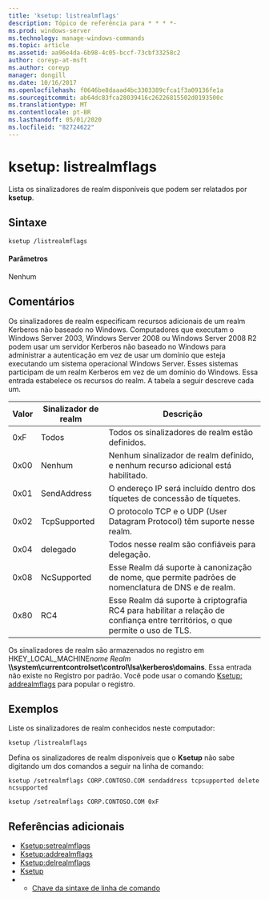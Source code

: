 ```yaml
---
title: 'ksetup: listrealmflags'
description: Tópico de referência para * * * *-
ms.prod: windows-server
ms.technology: manage-windows-commands
ms.topic: article
ms.assetid: aa96e4da-6b98-4c05-bccf-73cbf33258c2
author: coreyp-at-msft
ms.author: coreyp
manager: dongill
ms.date: 10/16/2017
ms.openlocfilehash: f0646be8daaad4bc3303389cfca1f3a09136fe1a
ms.sourcegitcommit: ab64dc83fca28039416c26226815502d0193500c
ms.translationtype: MT
ms.contentlocale: pt-BR
ms.lasthandoff: 05/01/2020
ms.locfileid: "82724622"
---
```

# <a name="ksetuplistrealmflags"></a>ksetup: listrealmflags



Lista os sinalizadores de realm disponíveis que podem ser relatados por **ksetup**.

## <a name="syntax"></a>Sintaxe

```
ksetup /listrealmflags
```

#### <a name="parameters"></a>Parâmetros

Nenhum

## <a name="remarks"></a>Comentários

Os sinalizadores de realm especificam recursos adicionais de um realm Kerberos não baseado no Windows. Computadores que executam o Windows Server 2003, Windows Server 2008 ou Windows Server 2008 R2 podem usar um servidor Kerberos não baseado no Windows para administrar a autenticação em vez de usar um domínio que esteja executando um sistema operacional Windows Server. Esses sistemas participam de um realm Kerberos em vez de um domínio do Windows. Essa entrada estabelece os recursos do realm. A tabela a seguir descreve cada um.

|Valor|Sinalizador de realm|Descrição|
|-----|----------|-----------|
|0xF|Todos|Todos os sinalizadores de realm estão definidos.|
|0x00|Nenhum|Nenhum sinalizador de realm definido, e nenhum recurso adicional está habilitado.|
|0x01|SendAddress|O endereço IP será incluído dentro dos tíquetes de concessão de tíquetes.|
|0x02|TcpSupported|O protocolo TCP e o UDP (User Datagram Protocol) têm suporte nesse realm.|
|0x04|delegado|Todos nesse realm são confiáveis para delegação.|
|0x08|NcSupported|Esse Realm dá suporte à canonização de nome, que permite padrões de nomenclatura de DNS e de realm.|
|0x80|RC4|Esse Realm dá suporte à criptografia RC4 para habilitar a relação de confiança entre territórios, o que permite o uso de TLS.|

Os sinalizadores de realm são armazenados no registro em HKEY_LOCAL_MACHINE<em>nome Realm</em> **\\\system\currentcontrolset\control\lsa\kerberos\domains**. Essa entrada não existe no Registro por padrão. Você pode usar o comando [Ksetup: addrealmflags](ksetup-addrealmflags.md) para popular o registro.

## <a name="examples"></a>Exemplos

Liste os sinalizadores de realm conhecidos neste computador:
```
ksetup /listrealmflags
```
Defina os sinalizadores de realm disponíveis que o **Ksetup** não sabe digitando um dos comandos a seguir na linha de comando:
```
ksetup /setrealmflags CORP.CONTOSO.COM sendaddress tcpsupported delete ncsupported
```
```
ksetup /setrealmflags CORP.CONTOSO.COM 0xF
```

## <a name="additional-references"></a>Referências adicionais

-   [Ksetup:setrealmflags](ksetup-setrealmflags.md)
-   [Ksetup:addrealmflags](ksetup-addrealmflags.md)
-   [Ksetup:delrealmflags](ksetup-delrealmflags.md)
-   [Ksetup](ksetup.md)
-   - [Chave da sintaxe de linha de comando](command-line-syntax-key.md)